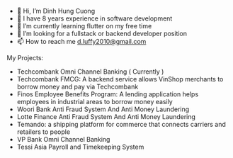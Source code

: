 - 👋 Hi, I’m Dinh Hung Cuong
- 👀 I have 8 years experience in software development
- 🌱 I’m currently learning flutter on my free time
- 💞️ I’m looking for a fullstack or backend developer position
- 📫 How to reach me d.luffy2010@gmail.com

<!---
luffy201090/luffy201090 is a ✨ special ✨ repository because its `README.md` (this file) appears on your GitHub profile.
You can click the Preview link to take a look at your changes.
--->

My Projects:

- Techcombank Omni Channel Banking ( Currently )
- Techcombank FMCG: A backend service allows VinShop merchants to borrow money and pay via Techcombank
- Finos Employee Benefits Program: A lending application helps employees in industrial areas to borrow money easily
- Woori Bank Anti Fraud System And Anti Money Laundering
- Lotte Finance Anti Fraud System And Anti Money Laundering
- Temando: a shipping platform for commerce that connects carriers and retailers to people
- VP Bank Omni Channel Banking
- Tessi Asia Payroll and Timekeeping System
